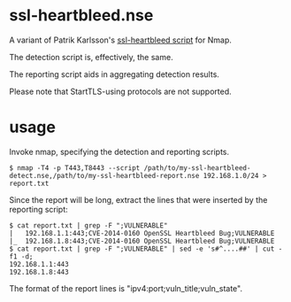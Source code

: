 # ssl-heartbleed.nse

A variant of Patrik Karlsson's [ssl-heartbleed script][1] for Nmap.

The detection script is, effectively, the same.

The reporting script aids in aggregating detection results.

Please note that StartTLS-using protocols are not supported.

# usage

Invoke nmap, specifying the detection and reporting scripts.

```text
$ nmap -T4 -p T443,T8443 --script /path/to/my-ssl-heartbleed-detect.nse,/path/to/my-ssl-heartbleed-report.nse 192.168.1.0/24 > report.txt
```

Since the report will be long, extract the lines that were inserted by the reporting script:

```text
$ cat report.txt | grep -F ";VULNERABLE"
|   192.168.1.1:443;CVE-2014-0160 OpenSSL Heartbleed Bug;VULNERABLE
|_  192.168.1.8:443;CVE-2014-0160 OpenSSL Heartbleed Bug;VULNERABLE
$ cat report.txt | grep -F ";VULNERABLE" | sed -e 's#^....##' | cut -f1 -d;
192.168.1.1:443
192.168.1.8:443
```

The format of the report lines is "ipv4:port;vuln_title;vuln_state".

[1]: https://svn.nmap.org/nmap/scripts/ssl-heartbleed.nse
